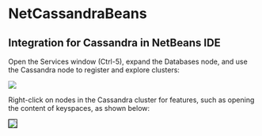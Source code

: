 # NetCassandraBeans

## Integration for Cassandra in NetBeans IDE

Open the Services window (Ctrl-5), expand the Databases node, and use the Cassandra node to register and
 explore clusters:

<img src="https://blogs.oracle.com/geertjan_images/resource/cassandra-couchbase-81-2.png" />

Right-click on nodes in the Cassandra cluster for features, such as opening the content of keyspaces,
 as shown below:

<img style="border:1px solid black" src="https://blogs.oracle.com/geertjan_images/resource/cassandra-couchbase-81-4.png" />